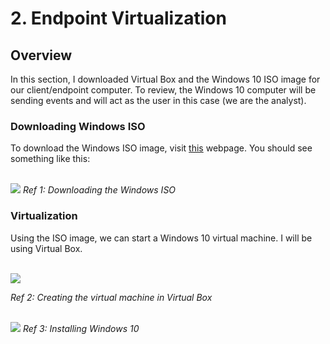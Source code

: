 # 2. Endpoint Virtualization
## Overview
In this section, I downloaded Virtual Box and the Windows 10 ISO image for our client/endpoint computer. To review, the Windows 10 computer will be sending events and will act as 
the user in this case (we are the analyst).

### Downloading Windows ISO
To download the Windows ISO image, visit [this](https://www.microsoft.com/en-us/software-download/windows10) webpage. You should see something like this: 
<div>
  <br>
    <img src="https://i.imgur.com/cAUesxB.png">
  <i>Ref 1: Downloading the Windows ISO</i>
  <br>
</div>

### Virtualization
Using the ISO image, we can start a Windows 10 virtual machine. I will be using Virtual Box.
<div>
  <br>
    <img src="https://i.imgur.com/w2SCB7t.png">
  
  <i>Ref 2: Creating the virtual machine in Virtual Box</i>
  <br>

  <br>
  <img src="https://i.imgur.com/N2sgWgh.png">
  <i>Ref 3: Installing Windows 10</i>
  <br>
</div>


